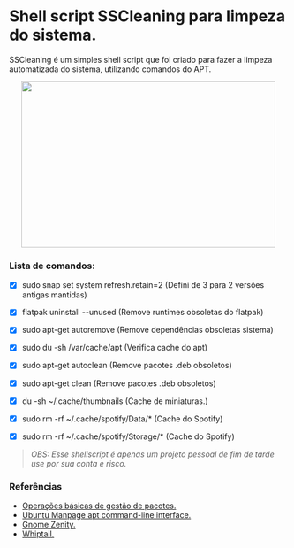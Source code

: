 # Shell script SSCleaning para limpeza do sistema.

SSCleaning é um simples shell script que foi criado para fazer a limpeza automatizada do sistema, utilizando comandos do APT.

<p align="center">
  <img width="460" height="300" src="https://raw.githubusercontent.com/odiegoduarte/sscleaningscript/master/sscleaning.gif">
</p>

### Lista de comandos:

- [x] sudo snap set system refresh.retain=2 (Defini de 3 para 2 versões antigas mantidas)
- [x] flatpak uninstall --unused  (Remove runtimes obsoletas do flatpak)
- [x] sudo apt-get autoremove     (Remove dependências obsoletas sistema)
- [x] sudo du -sh /var/cache/apt  (Verifica cache do apt)
- [x] sudo apt-get autoclean      (Remove pacotes .deb obsoletos)
- [x] sudo apt-get clean          (Remove pacotes .deb obsoletos)
- [x] du -sh ~/.cache/thumbnails  (Cache de miniaturas.)
- [x] sudo rm -rf ~/.cache/spotify/Data/*     (Cache do Spotify)
- [x] sudo rm -rf ~/.cache/spotify/Storage/*  (Cache do Spotify)




*<blockquote>OBS: Esse shellscript é apenas um projeto pessoal de fim de tarde use por sua conta e risco.</blockquote>*



### Referências

- [Operações básicas de gestão de pacotes.](https://www.debian.org/doc/manuals/debian-reference/ch02.pt.html#_basic_package_management_operations)
- [Ubuntu Manpage apt command-line interface.](https://manpages.ubuntu.com/manpages/focal/man8/apt.8.html)
- [Gnome Zenity.](https://help.gnome.org/users/zenity/)
- [Whiptail.](https://en.wikibooks.org/wiki/Bash_Shell_Scripting/)